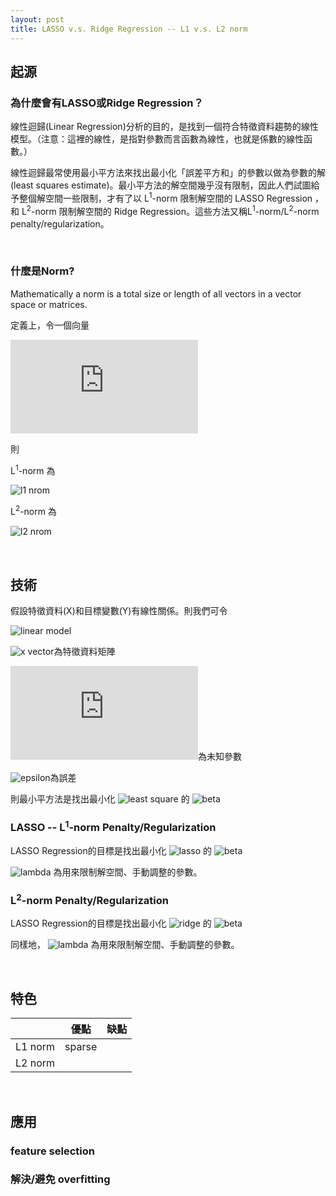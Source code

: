 ```yaml
---
layout: post
title: LASSO v.s. Ridge Regression -- L1 v.s. L2 norm
---
```

<!--
如何在github上的md file放入數學式：https://www.youtube.com/watch?v=dpVnmxpVdvg
在latex線上編輯器(http://latex.codecogs.com/eqneditor/editor.php)中輸入數學式，複製圖片網址，然後貼到以下![name](address)即可顯示數學式圖片
例如：![l2 nrom](https://latex.codecogs.com/svg.latex?\Large&space;\left\|\beta\right\|^{2}_{2})
或直接輸入latex數學代碼於 “ https://latex.codecogs.com/svg.latex?\Large&space; ” 後
例如：<img src="https://latex.codecogs.com/svg.latex?\Large&space;x=\frac{-b\pm\sqrt{b^2-4ac}}{2a}" title="\Large x=\frac{-b\pm\sqrt{b^2-4ac}}{2a}" />
-->
## 起源 
### 為什麼會有LASSO或Ridge Regression？

線性迴歸(Linear Regression)分析的目的，是找到一個符合特徵資料趨勢的線性模型。（注意：這裡的線性，是指對參數而言函數為線性，也就是係數的線性函數。）
<!-- more -->    

線性迴歸最常使用最小平方法來找出最小化「誤差平方和」的參數以做為參數的解(least squares estimate)。最小平方法的解空間幾乎沒有限制，因此人們試圖給予整個解空間一些限制，才有了以 L<sup>1</sup>-norm 限制解空間的 LASSO Regression ，和 L<sup>2</sup>-norm 限制解空間的 Ridge Regression。這些方法又稱L<sup>1</sup>-norm/L<sup>2</sup>-norm penalty/regularization。

<br>

### 什麼是Norm?

Mathematically a norm is a total size or length of all vectors in a vector space  or matrices.

定義上，令一個向量

![vector x](https://latex.codecogs.com/gif.latex?x%3D%20%5Cbegin%7Bbmatrix%7D%20x_1%5C%5C%20x_2%5C%5C%20%5Cvdots%20%5C%5C%20x_n%20%5Cend%7Bbmatrix%7D)

則

L<sup>1</sup>-norm 為

![l1 nrom](https://latex.codecogs.com/svg.latex?\Large&space;x=\small{\sum}{|x_{i}|})

L<sup>2</sup>-norm 為

![l2 nrom](https://latex.codecogs.com/svg.latex?\Large&space;x=\sqrt{\small{\sum}x_{i}^{2}})

<br>

## 技術

假設特徵資料(X)和目標變數(Y)有線性關係。則我們可令

![linear model](https://latex.codecogs.com/svg.latex?\Large&space;y=\beta_{0}+\beta_{1}x_{1}+...+\beta_{n}x_{n}+\epsilon=x\beta+\epsilon)

![x vector](https://latex.codecogs.com/svg.latex?\Large&space;x=\[1,x_{1},...,x_{n}\])為特徵資料矩陣

![beta matrix](https://latex.codecogs.com/gif.latex?%5Cbeta%3D%20%5Cbegin%7Bbmatrix%7D%20%5Cbeta_0%5C%5C%20%5Cbeta_1%5C%5C%20%5Cvdots%5C%5C%20%5Cbeta_n%20%5Cend%7Bbmatrix%7D)為未知參數

![epsilon](https://latex.codecogs.com/svg.latex?\Large&space;\epsilon)為誤差

則最小平方法是找出最小化 ![least square](https://latex.codecogs.com/svg.latex?\Large&space;\small{\sum}{y_{i}-x_{i}\beta}) 的 ![beta](https://latex.codecogs.com/svg.latex?\Large&space;\beta)


### LASSO -- L<sup>1</sup>-norm Penalty/Regularization

LASSO Regression的目標是找出最小化 ![lasso](https://latex.codecogs.com/svg.latex?\Large&space;\small{\sum}{y_{i}-x_{i}\beta}+{\lambda|\beta|})  的 ![beta](https://latex.codecogs.com/svg.latex?\Large&space;\beta)

![lambda](https://latex.codecogs.com/svg.latex?\Large&space;\lambda) 為用來限制解空間、手動調整的參數。

### L<sup>2</sup>-norm Penalty/Regularization

LASSO Regression的目標是找出最小化 ![ridge](https://latex.codecogs.com/svg.latex?\Large&space;\small{\sum}{y_{i}-x_{i}\beta}+\lambda\left\|\beta\right\|^{2}_{2}) 的 ![beta](https://latex.codecogs.com/svg.latex?\Large&space;\beta)

同樣地， ![lambda](https://latex.codecogs.com/svg.latex?\Large&space;\lambda) 為用來限制解空間、手動調整的參數。


<br>

## 特色

|        |   優點  |  缺點   |
| ------ | ------- | ------ |
|L1 norm |  sparse |        |
|L2 norm |         |        |

<br>

## 應用

### feature selection

### 解決/避免 overfitting
